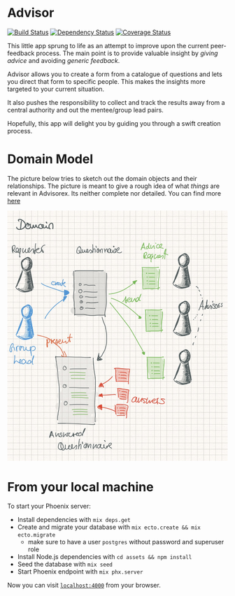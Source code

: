 # Advisor

[![Build Status](https://travis-ci.org/felipesere/advisorex.svg?branch=master)](https://travis-ci.org/felipesere/advisorex)
[![Dependency Status](https://dependencyci.com/github/felipesere/advisorex/badge)](https://dependencyci.com/github/felipesere/advisorex)
[![Coverage Status](https://coveralls.io/repos/github/felipesere/advisorex/badge.svg?branch=master)](https://coveralls.io/github/felipesere/advisorex?branch=master)

This little app sprung to life as an attempt to improve upon the current peer-feedback process.
The main point is to provide valuable insight by _giving advice_ and avoiding _generic feedback_.

Advisor allows you to create a form from a catalogue of questions and lets you direct that form to specific people.
This makes the insights more targeted to your current situation.

It also pushes the responsibility to collect and track the results away from a central authority and out the mentee/group lead pairs.

Hopefully, this app will delight you by guiding you through a swift creation process.

# Domain Model

The picture below tries to sketch out the domain objects and their relationships.
The picture is meant to give a rough idea of what
_things_ are relevant in Advisorex.
Its neither complete nor detailed.
You can find more [here](lib/advisor/core/README.md)

![Domain Model](doc/domain-model.jpg)

# From your local machine

To start your Phoenix server:

  * Install dependencies with `mix deps.get`
  * Create and migrate your database with `mix ecto.create && mix ecto.migrate` 
    *  make sure to have a user `postgres` without password and superuser role
  * Install Node.js dependencies with `cd assets && npm install`
  * Seed the database with `mix seed`
  * Start Phoenix endpoint with `mix phx.server`

Now you can visit [`localhost:4000`](http://localhost:4000) from your browser.
